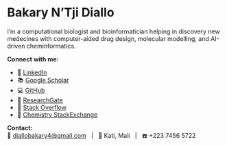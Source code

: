 # Bakary N’Tji Diallo

I’m a computational biologist and bioinformatician helping in discovery new medecines with computer-aided drug design, molecular modelling, and AI-driven cheminformatics.  

**Connect with me:**  
- 🔗 [LinkedIn](https://www.linkedin.com/in/bakarydiallo)  
- 📚 [Google Scholar](https://scholar.google.com/citations?user=CyRZO8cAAAAJ&hl=en)  
- 💻 [GitHub](https://github.com/diallobakary4)  
- 🧪 [ResearchGate](https://www.researchgate.net/profile/Bakary-Diallo)  
- 🐙 [Stack Overflow](https://stackoverflow.com/users/4088081/bnd)  
- 🧬 [Chemistry StackExchange](https://chemistry.stackexchange.com/users/52045/bnd)  

**Contact:**  
📧 [diallobakary4@gmail.com](mailto:diallobakary4@gmail.com) &nbsp; | &nbsp; 📍 Kati, Mali &nbsp; | &nbsp; ☎️ +223 7456 5722
